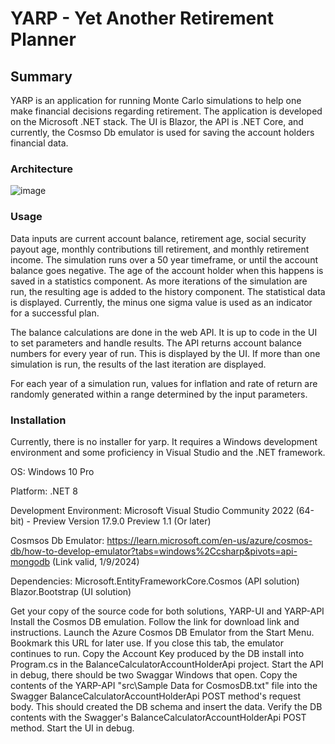 # YARP - Yet Another Retirement Planner

## Summary
YARP is an application for running Monte Carlo simulations to help one make financial decisions regarding retirement. The application is developed on the Microsoft .NET stack. The UI is Blazor, the API is .NET Core, and currently, the Cosmso Db emulator is used for saving the account holders financial data.

### Architecture

![image](https://github.com/DougPomerenke/YARP-API/assets/141588660/e5e61eeb-8631-4a38-b199-4f91812f7c8d)

### Usage
Data inputs are current account balance, retirement age, social security payout age, monthly contributions till retirement, and monthly retirement income. The simulation runs over a 50 year timeframe, or until the account balance goes negative. The age of the account holder when this happens is saved in a statistics component. As more iterations of the simulation are run, the resulting age is added to the history component. The statistical data is displayed. Currently, the minus one sigma value is used as an indicator for a successful plan.

The balance calculations are done in the web API. It is up to code in the UI to set parameters and handle results. The API returns account balance numbers for every year of run. This is displayed by the UI. If more than one simulation is run, the results of the last iteration are displayed. 

For each year of a simulation run, values for inflation and rate of return are randomly generated within a range determined by the input parameters.

### Installation

Currently, there is no installer for yarp. It requires a Windows development environment and some proficiency in Visual Studio and the .NET framework.

OS:
Windows 10 Pro

Platform:
.NET 8

Development Environment:
Microsoft Visual Studio Community 2022 (64-bit) - Preview Version 17.9.0 Preview 1.1 (Or later)

Cosmsos Db Emulator:
https://learn.microsoft.com/en-us/azure/cosmos-db/how-to-develop-emulator?tabs=windows%2Ccsharp&pivots=api-mongodb  (Link valid, 1/9/2024)

Dependencies:
Microsoft.EntityFrameworkCore.Cosmos  (API solution)
Blazor.Bootstrap  (UI solution)

Get your copy of the source code for both solutions, YARP-UI and YARP-API
Install the Cosmos DB emulation. Follow the link for download link and instructions.
Launch the Azure Cosmos DB Emulator from the Start Menu. Bookmark this URL for later use. If you close this tab, the emulator continues to run.
Copy the Account Key produced by the DB install into Program.cs in the BalanceCalculatorAccountHolderApi project.
Start the API in debug, there should be two Swaggar Windows that open.
Copy the contents of the YARP-API "src\Sample Data for CosmosDB.txt" file into the Swagger BalanceCalculatorAccountHolderApi POST method's request body. This should created the DB schema and insert the data.
Verify the DB contents with the Swagger's BalanceCalculatorAccountHolderApi POST method.
Start the UI in debug.




